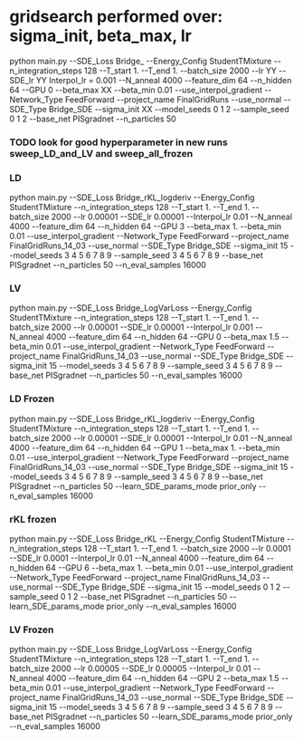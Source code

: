 # gridsearch performed over: sigma_init, beta_max, lr

python main.py --SDE_Loss Bridge_ --Energy_Config StudentTMixture --n_integration_steps 128 --T_start 1. --T_end 1. --batch_size 2000 --lr YY --SDE_lr YY Interpol_lr = 0.001 --N_anneal 4000 --feature_dim 64 --n_hidden 64 --GPU 0 --beta_max XX --beta_min 0.01 --use_interpol_gradient --Network_Type FeedForward --project_name FinalGridRuns --use_normal --SDE_Type Bridge_SDE --sigma_init XX --model_seeds 0 1 2 --sample_seed 0 1 2 --base_net PISgradnet --n_particles 50


### TODO look for good hyperparameter in new runs sweep_LD_and_LV and sweep_all_frozen

### LD

python main.py --SDE_Loss Bridge_rKL_logderiv --Energy_Config StudentTMixture --n_integration_steps 128 --T_start 1. --T_end 1. --batch_size 2000 --lr 0.00001 --SDE_lr 0.00001 --Interpol_lr 0.01 --N_anneal 4000 --feature_dim 64 --n_hidden 64 --GPU 3 --beta_max 1. --beta_min 0.01 --use_interpol_gradient --Network_Type FeedForward --project_name FinalGridRuns_14_03 --use_normal --SDE_Type Bridge_SDE --sigma_init 15 --model_seeds 3 4 5 6 7 8 9 --sample_seed 3 4 5 6 7 8 9 --base_net PISgradnet --n_particles 50 --n_eval_samples 16000

### LV

python main.py --SDE_Loss Bridge_LogVarLoss --Energy_Config StudentTMixture --n_integration_steps 128 --T_start 1. --T_end 1. --batch_size 2000 --lr 0.00001 --SDE_lr 0.00001 --Interpol_lr 0.001 --N_anneal 4000 --feature_dim 64 --n_hidden 64 --GPU 0 --beta_max 1.5 --beta_min 0.01 --use_interpol_gradient --Network_Type FeedForward --project_name FinalGridRuns_14_03 --use_normal --SDE_Type Bridge_SDE --sigma_init 15 --model_seeds 3 4 5 6 7 8 9 --sample_seed 3 4 5 6 7 8 9 --base_net PISgradnet --n_particles 50 --n_eval_samples 16000

### LD Frozen

python main.py --SDE_Loss Bridge_rKL_logderiv --Energy_Config StudentTMixture --n_integration_steps 128 --T_start 1. --T_end 1. --batch_size 2000 --lr 0.00001 --SDE_lr 0.00001 --Interpol_lr 0.01 --N_anneal 4000 --feature_dim 64 --n_hidden 64 --GPU 1 --beta_max 1. --beta_min 0.01 --use_interpol_gradient --Network_Type FeedForward --project_name FinalGridRuns_14_03 --use_normal --SDE_Type Bridge_SDE --sigma_init 15 --model_seeds 3 4 5 6 7 8 9 --sample_seed 3 4 5 6 7 8 9 --base_net PISgradnet --n_particles 50 --learn_SDE_params_mode prior_only --n_eval_samples 16000

### rKL frozen 
python main.py --SDE_Loss Bridge_rKL --Energy_Config StudentTMixture --n_integration_steps 128 --T_start 1. --T_end 1. --batch_size 2000 --lr 0.0001 --SDE_lr 0.0001 --Interpol_lr 0.01 --N_anneal 4000 --feature_dim 64 --n_hidden 64 --GPU 6 --beta_max 1. --beta_min 0.01 --use_interpol_gradient --Network_Type FeedForward --project_name FinalGridRuns_14_03 --use_normal --SDE_Type Bridge_SDE --sigma_init 15 --model_seeds 0 1 2 --sample_seed 0 1 2 --base_net PISgradnet --n_particles 50 --learn_SDE_params_mode prior_only --n_eval_samples 16000


### LV Frozen

python main.py --SDE_Loss Bridge_LogVarLoss --Energy_Config StudentTMixture --n_integration_steps 128 --T_start 1. --T_end 1. --batch_size 2000 --lr 0.00005 --SDE_lr 0.00005 --Interpol_lr 0.01 --N_anneal 4000 --feature_dim 64 --n_hidden 64 --GPU 2 --beta_max 1.5 --beta_min 0.01 --use_interpol_gradient --Network_Type FeedForward --project_name FinalGridRuns_14_03 --use_normal --SDE_Type Bridge_SDE --sigma_init 15 --model_seeds 3 4 5 6 7 8 9 --sample_seed 3 4 5 6 7 8 9 --base_net PISgradnet --n_particles 50 --learn_SDE_params_mode prior_only --n_eval_samples 16000




